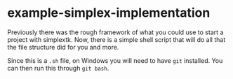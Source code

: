 # example-simplex-implementation

Previously there was the rough framework of what you could use to start a project with simplextk. Now, there is a simple shell script that will do all that the file structure did for you and more.

Since this is a `.sh` file, on Windows you will need to have `git` installed. You can then run this through `git bash`.